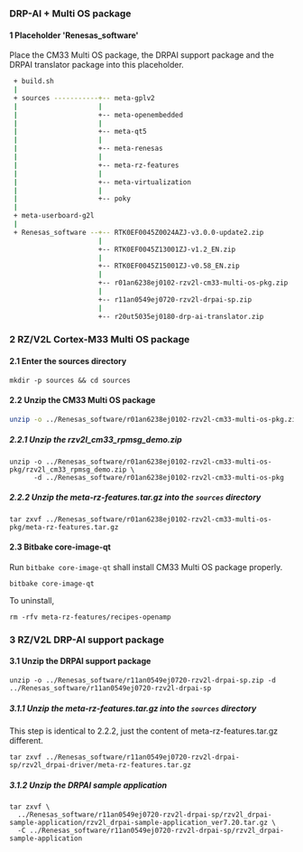 ### DRP-AI + Multi OS package

#### 1 Placeholder 'Renesas_software'

Place the CM33 Multi OS package, the DRPAI support package and the DRPAI translator package into this placeholder. 

```bash
 + build.sh
 |
 + sources -----------+-- meta-gplv2
 |                    |
 |                    +-- meta-openembedded
 |                    |
 |                    +-- meta-qt5
 |                    |
 |                    +-- meta-renesas
 |                    |
 |                    +-- meta-rz-features
 |                    |
 |                    +-- meta-virtualization
 |                    |
 |                    +-- poky
 |
 + meta-userboard-g2l 
 |
 + Renesas_software --+-- RTK0EF0045Z0024AZJ-v3.0.0-update2.zip
                      |
                      +-- RTK0EF0045Z13001ZJ-v1.2_EN.zip
                      |
                      +-- RTK0EF0045Z15001ZJ-v0.58_EN.zip
                      |
                      +-- r01an6238ej0102-rzv2l-cm33-multi-os-pkg.zip
                      |
                      +-- r11an0549ej0720-rzv2l-drpai-sp.zip
                      |
                      +-- r20ut5035ej0180-drp-ai-translator.zip
```

### 2 RZ/V2L Cortex-M33 Multi OS package

#### 2.1 Enter the sources directory

```
mkdir -p sources && cd sources
```

#### 2.2 Unzip the CM33 Multi OS package

```bash
unzip -o ../Renesas_software/r01an6238ej0102-rzv2l-cm33-multi-os-pkg.zip -d ../Renesas_software
```

##### 2.2.1 Unzip the rzv2l_cm33_rpmsg_demo.zip

```
unzip -o ../Renesas_software/r01an6238ej0102-rzv2l-cm33-multi-os-pkg/rzv2l_cm33_rpmsg_demo.zip \
      -d ../Renesas_software/r01an6238ej0102-rzv2l-cm33-multi-os-pkg
```

##### 2.2.2 Unzip the meta-rz-features.tar.gz into the `sources` directory

```
tar zxvf ../Renesas_software/r01an6238ej0102-rzv2l-cm33-multi-os-pkg/meta-rz-features.tar.gz
```

#### 2.3 Bitbake core-image-qt

Run `bitbake core-image-qt` shall install CM33 Multi OS package properly. 

```
bitbake core-image-qt
```

To uninstall, 

```
rm -rfv meta-rz-features/recipes-openamp
```

### 3 RZ/V2L DRP-AI support package

#### 3.1 Unzip the DRPAI support package

```
unzip -o ../Renesas_software/r11an0549ej0720-rzv2l-drpai-sp.zip -d ../Renesas_software/r11an0549ej0720-rzv2l-drpai-sp
```

##### 3.1.1 Unzip the meta-rz-features.tar.gz into the `sources` directory

This step is identical to 2.2.2, just the content of meta-rz-features.tar.gz different. 

```
tar zxvf ../Renesas_software/r11an0549ej0720-rzv2l-drpai-sp/rzv2l_drpai-driver/meta-rz-features.tar.gz
```

##### 3.1.2 Unzip the DRPAI sample application

```
tar zxvf \
  ../Renesas_software/r11an0549ej0720-rzv2l-drpai-sp/rzv2l_drpai-sample-application/rzv2l_drpai-sample-application_ver7.20.tar.gz \
  -C ../Renesas_software/r11an0549ej0720-rzv2l-drpai-sp/rzv2l_drpai-sample-application
```


